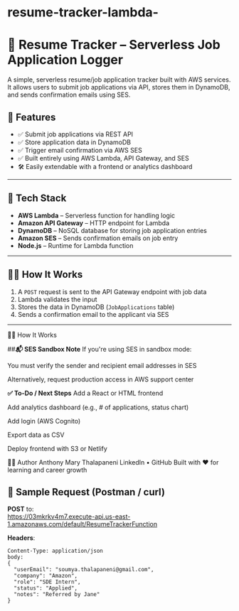 # resume-tracker-lambda-
# 🎯 Resume Tracker – Serverless Job Application Logger

A simple, serverless resume/job application tracker built with AWS services. It allows users to submit job applications via API, stores them in DynamoDB, and sends confirmation emails using SES.

## 🚀 Features

- ✅ Submit job applications via REST API
- ✅ Store application data in DynamoDB
- ✅ Trigger email confirmation via AWS SES
- ✅ Built entirely using AWS Lambda, API Gateway, and SES
- 🛠️ Easily extendable with a frontend or analytics dashboard

---

## 🧰 Tech Stack

- **AWS Lambda** – Serverless function for handling logic
- **Amazon API Gateway** – HTTP endpoint for Lambda
- **DynamoDB** – NoSQL database for storing job application entries
- **Amazon SES** – Sends confirmation emails on job entry
- **Node.js** – Runtime for Lambda function

---

## 🧑‍💻 How It Works

1. A `POST` request is sent to the API Gateway endpoint with job data
2. Lambda validates the input
3. Stores the data in DynamoDB (`JobApplications` table)
4. Sends a confirmation email to the applicant via SES

---

🧑‍💻 How It Works

##**📬 SES Sandbox Note**
If you're using SES in sandbox mode:

You must verify the sender and recipient email addresses in SES

Alternatively, request production access in AWS support center

**✅ To-Do / Next Steps**
 Add a React or HTML frontend

 Add analytics dashboard (e.g., # of applications, status chart)

 Add login (AWS Cognito)

 Export data as CSV

 Deploy frontend with S3 or Netlify

👨‍💻 Author
Anthony Mary Thalapaneni
LinkedIn • GitHub
Built with ❤️ for learning and career growth
## 📝 Sample Request (Postman / curl)

**POST** to:  
https://03mkrkv4m7.execute-api.us-east-1.amazonaws.com/default/ResumeTrackerFunction

**Headers**:
```http
Content-Type: application/json
body:
{
  "userEmail": "soumya.thalapaneni@gmail.com",
  "company": "Amazon",
  "role": "SDE Intern",
  "status": "Applied",
  "notes": "Referred by Jane"
}


